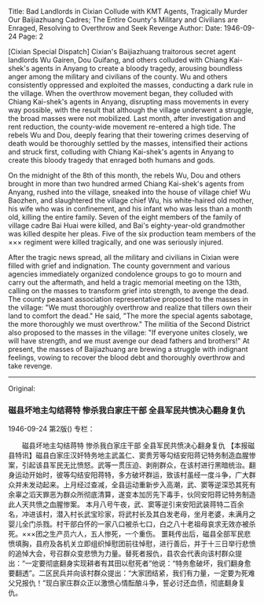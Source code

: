 Title: Bad Landlords in Cixian Collude with KMT Agents, Tragically Murder Our Baijiazhuang Cadres; The Entire County's Military and Civilians are Enraged, Resolving to Overthrow and Seek Revenge
Author:
Date: 1946-09-24
Page: 2

[Cixian Special Dispatch] Cixian's Baijiazhuang traitorous secret agent landlords Wu Gairen, Dou Guifang, and others colluded with Chiang Kai-shek's agents in Anyang to create a bloody tragedy, arousing boundless anger among the military and civilians of the county. Wu and others consistently oppressed and exploited the masses, conducting a dark rule in the village. When the overthrow movement began, they colluded with Chiang Kai-shek's agents in Anyang, disrupting mass movements in every way possible, with the result that although the village underwent a struggle, the broad masses were not mobilized. Last month, after investigation and rent reduction, the county-wide movement re-entered a high tide. The rebels Wu and Dou, deeply fearing that their towering crimes deserving of death would be thoroughly settled by the masses, intensified their actions and struck first, colluding with Chiang Kai-shek's agents in Anyang to create this bloody tragedy that enraged both humans and gods.

On the midnight of the 8th of this month, the rebels Wu, Dou and others brought in more than two hundred armed Chiang Kai-shek's agents from Anyang, rushed into the village, sneaked into the house of village chief Wu Baozhen, and slaughtered the village chief Wu, his white-haired old mother, his wife who was in confinement, and his infant who was less than a month old, killing the entire family. Seven of the eight members of the family of village cadre Bai Huai were killed, and Bai's eighty-year-old grandmother was killed despite her pleas. Five of the six production team members of the ××× regiment were killed tragically, and one was seriously injured.

After the tragic news spread, all the military and civilians in Cixian were filled with grief and indignation. The county government and various agencies immediately organized condolence groups to go to mourn and carry out the aftermath, and held a tragic memorial meeting on the 13th, calling on the masses to transform grief into strength, to avenge the dead. The county peasant association representative proposed to the masses in the village: "We must thoroughly overthrow and realize that tillers own their land to comfort the dead." He said, "The more the special agents sabotage, the more thoroughly we must overthrow." The militia of the Second District also proposed to the masses in the village: "If everyone unites closely, we will have strength, and we must avenge our dead fathers and brothers!" At present, the masses of Baijiazhuang are brewing a struggle with indignant feelings, vowing to recover the blood debt and thoroughly overthrow and take revenge.



<hr /> 

Original: 


### 磁县坏地主勾结蒋特  惨杀我白家庄干部  全县军民共愤决心翻身复仇

1946-09-24
第2版()
专栏：

　　磁县坏地主勾结蒋特
    惨杀我白家庄干部
    全县军民共愤决心翻身复仇
    【本报磁县特讯】磁县白家庄汉奸特务地主武盖仁、窦贵芳等勾结安阳蒋记特务制造血腥惨案，引起该县军民无比愤怒。武等一贯压迫、剥削群众，在该村进行黑暗统治。翻身运动开始时，彼等勾结安阳蒋特，多方破坏群运，致该村虽经一度斗争，广大群众并未发动起来。上月经过查减，全县运动重新步入高潮，武、窦等逆深恐其死有余辜之滔天罪恶为群众所彻底清算，遂变本加厉先下毒手，伙同安阳蒋记特务制造此人天共愤之血腥惨案。
    本月八号午夜，武、窦等逆引来安阳武装蒋特二百余名，冲进该村，潜入村长武宝珍家，将武村长及其白发老母，坐月老婆，未满月之婴儿全门杀戮。村干部白怀的一家八口被杀七口，白之八十老祖母哀求无效亦被杀死。×××团之生产员六人，五人惨死，一个重伤。
    噩耗传出后，磁县全部军民悲愤填胸，县府及各机关立即组织悼慰团前往悼慰，进行善后，并于十三日举行悲愤的追悼大会，号召群众变悲愤为力量。替死者报仇，县农会代表向该村群众提出：“一定要彻底翻身实现耕者有其田以慰死者”他说：“特务愈破坏，我们翻身愈要翻透”。二区民兵并向该村群众提出：“大家团结紧，我们有力量，一定要为死难父兄报仇！”现白家庄群众正以激愤心情酝酿斗争，誓必讨还血债，彻底翻身复仇。
